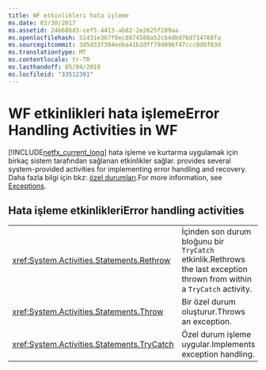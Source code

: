 ```yaml
---
title: WF etkinlikleri hata işleme
ms.date: 03/30/2017
ms.assetid: 24b68bd3-cef5-4413-ab82-2e2625f209aa
ms.openlocfilehash: 51431e367f0ec8874588a52cb4dbd76d714768fa
ms.sourcegitcommit: 3d5d33f384eeba41b2dff79d096f47ccc8d8f03d
ms.translationtype: MT
ms.contentlocale: tr-TR
ms.lasthandoff: 05/04/2018
ms.locfileid: "33512391"
---
```

# <a name="error-handling-activities-in-wf"></a><span data-ttu-id="0ea6a-102">WF etkinlikleri hata işleme</span><span class="sxs-lookup"><span data-stu-id="0ea6a-102">Error Handling Activities in WF</span></span>
[!INCLUDE[netfx_current_long](../../../includes/netfx-current-long-md.md)]<span data-ttu-id="0ea6a-103"> hata işleme ve kurtarma uygulamak için birkaç sistem tarafından sağlanan etkinlikler sağlar.</span><span class="sxs-lookup"><span data-stu-id="0ea6a-103"> provides several system-provided activities for implementing error handling and recovery.</span></span> <span data-ttu-id="0ea6a-104">Daha fazla bilgi için bkz: [özel durumları](../../../docs/framework/windows-workflow-foundation/exceptions.md).</span><span class="sxs-lookup"><span data-stu-id="0ea6a-104">For more information, see [Exceptions](../../../docs/framework/windows-workflow-foundation/exceptions.md).</span></span>  
  
## <a name="error-handling-activities"></a><span data-ttu-id="0ea6a-105">Hata işleme etkinlikleri</span><span class="sxs-lookup"><span data-stu-id="0ea6a-105">Error handling activities</span></span>  
  
|||  
|-|-|  
|<xref:System.Activities.Statements.Rethrow>|<span data-ttu-id="0ea6a-106">İçinden son durum bloğunu bir `TryCatch` etkinlik.</span><span class="sxs-lookup"><span data-stu-id="0ea6a-106">Rethrows the last exception thrown from within a `TryCatch` activity.</span></span>|  
|<xref:System.Activities.Statements.Throw>|<span data-ttu-id="0ea6a-107">Bir özel durum oluşturur.</span><span class="sxs-lookup"><span data-stu-id="0ea6a-107">Throws an exception.</span></span>|  
|<xref:System.Activities.Statements.TryCatch>|<span data-ttu-id="0ea6a-108">Özel durum işleme uygular.</span><span class="sxs-lookup"><span data-stu-id="0ea6a-108">Implements exception handling.</span></span>|
